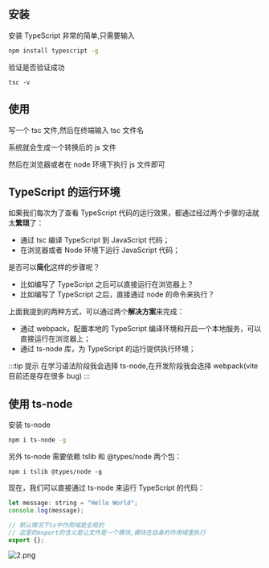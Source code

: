 
## 安装

安装 TypeScript 非常的简单,只需要输入

```sh
npm install typescript -g
```

验证是否验证成功

```
tsc -v
```

## 使用

写一个 tsc 文件,然后在终端输入 tsc 文件名

系统就会生成一个转换后的 js 文件

然后在浏览器或者在 node 环境下执行 js 文件即可

## TypeScript 的运行环境

如果我们每次为了查看 TypeScript 代码的运行效果，都通过经过两个步骤的话就太**繁琐**了：

- 通过 tsc 编译 TypeScript 到 JavaScript 代码；
- 在浏览器或者 Node 环境下运行 JavaScript 代码；

是否可以**简化**这样的步骤呢？

- 比如编写了 TypeScript 之后可以直接运行在浏览器上？
- 比如编写了 TypeScript 之后，直接通过 node 的命令来执行？

上面我提到的两种方式，可以通过两个**解决方案**来完成：

- 通过 webpack，配置本地的 TypeScript 编译环境和开启一个本地服务，可以直接运行在浏览器上；
- 通过 ts-node 库，为 TypeScript 的运行提供执行环境；

:::tip 提示
在学习语法阶段我会选择 ts-node,在开发阶段我会选择 webpack(vite 目前还是存在很多 bug)
:::

## 使用 ts-node

安装 ts-node

```sh
npm i ts-node -g
```

另外 ts-node 需要依赖 tslib 和 @types/node 两个包：

```
npm i tslib @types/node -g
```

现在，我们可以直接通过 ts-node 来运行 TypeScript 的代码：

```js
let message: string = "Hello World";
console.log(message);

// 默认情况下ts中作用域是全局的
// 这里的export的含义是让文件是一个模块,模块在自身的作用域里执行
export {};
```

![2.png](https://img14.360buyimg.com/ddimg/jfs/t1/188915/28/17660/12180/61122a1aE9b7ddca5/22d3babdeb811153.png)
